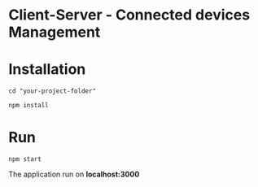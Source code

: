 # Client-Server - Connected devices Management


# Installation

    cd "your-project-folder"
  
    npm install

# Run

    npm start

The application run on <b>localhost:3000</b>
